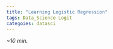```yaml
---
title: "Learning Logistic Regression"  
tags: Data_Science Logit
categoies: datasci
---
```


*~10 min.*

<div class="pdf-container">
    <iframe src="04-logit.pdf" height="315" width="560" allowfullscreen="" loading="lazy>
    </iframe>
</div>
